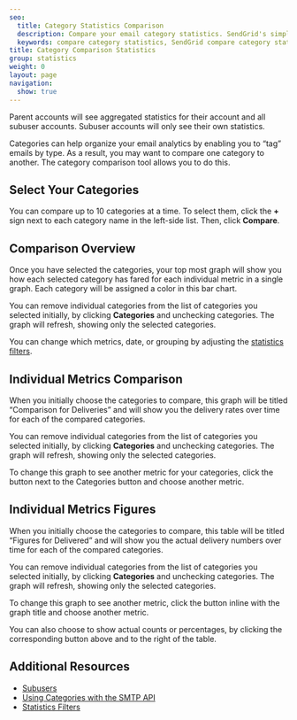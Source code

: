 ```yaml
---
seo:
  title: Category Statistics Comparison
  description: Compare your email category statistics. SendGrid's simplified, real-time analytics allows you to compare up to 10 email categories to measure results.
  keywords: compare category statistics, SendGrid compare category statistics, category statistic comparison
title: Category Comparison Statistics
group: statistics
weight: 0
layout: page
navigation:
  show: true
---
```



<call-out>

Parent accounts will see aggregated statistics for their account and all subuser accounts. Subuser accounts will only see their own statistics.

</call-out>


Categories can help organize your email analytics by enabling you to “tag” emails by type. As a result, you may want to compare one category to another. The category comparison tool allows you to do this.

## 	Select Your Categories

You can compare up to 10 categories at a time. To select them, click the **+** sign next to each category name in the left-side list. Then, click **Compare**.

## 	Comparison Overview

Once you have selected the categories, your top most graph will show you how each selected category has fared for each individual metric in a single graph. Each category will be assigned a color in this bar chart.

You can remove individual categories from the list of categories you selected initially, by clicking **Categories** and unchecking categories. The graph will refresh, showing only the selected categories.

You can change which metrics, date, or grouping by adjusting the [statistics filters]({{root_url}}/ui/analytics-and-reporting/stats-overview/#statistics-filters).

## 	Individual Metrics Comparison

When you initially choose the categories to compare, this graph will be titled “Comparison for Deliveries” and will show you the delivery rates over time for each of the compared categories.

You can remove individual categories from the list of categories you selected initially, by clicking **Categories** and unchecking categories. The graph will refresh, showing only the selected categories.

To change this graph to see another metric for your categories, click the button next to the Categories button and choose another metric.

## 	Individual Metrics Figures

When you initially choose the categories to compare, this table will be titled “Figures for Delivered” and will show you the actual delivery numbers over time for each of the compared categories.

You can remove individual categories from the list of categories you selected initially, by clicking **Categories** and unchecking categories. The graph will refresh, showing only the selected categories.

To change this graph to see another metric, click the button inline with the graph title and choose another metric.

You can also choose to show actual counts or percentages, by clicking the corresponding button above and to the right of the table.

## 	Additional Resources

- [Subusers]({{root_url}}/ui/analytics-and-reporting/subuser/)
- [Using Categories with the SMTP API]({{root_url}}/for-developers/sending-email/categories/)
- [Statistics Filters]({{root_url}}/ui/analytics-and-reporting/stats-overview/#statistics-filters)
